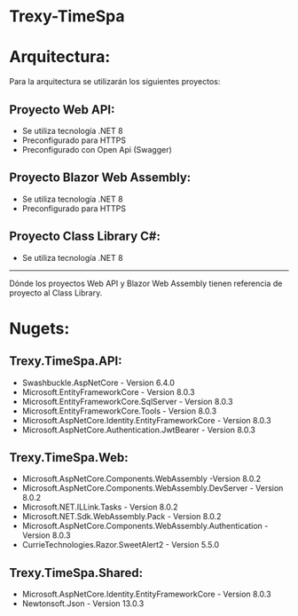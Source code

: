 # Trexy-TimeSpa

# Arquitectura:

Para la arquitectura se utilizarán los siguientes proyectos:

## Proyecto Web API:

- Se utiliza tecnología .NET 8
- Preconfigurado para HTTPS
- Preconfigurado con Open Api (Swagger)

## Proyecto Blazor Web Assembly:

- Se utiliza tecnología .NET 8
- Preconfigurado para HTTPS

## Proyecto Class Library C#:

- Se utiliza tecnología .NET 8

-----------------------------------------

Dónde los proyectos Web API y Blazor Web Assembly tienen referencia de proyecto al Class Library.

# Nugets:

## Trexy.TimeSpa.API:

- Swashbuckle.AspNetCore - Version 6.4.0
- Microsoft.EntityFrameworkCore - Version 8.0.3
- Microsoft.EntityFrameworkCore.SqlServer - Version 8.0.3
- Microsoft.EntityFrameworkCore.Tools - Version 8.0.3
- Microsoft.AspNetCore.Identity.EntityFrameworkCore - Version 8.0.3
- Microsoft.AspNetCore.Authentication.JwtBearer - Version 8.0.3

## Trexy.TimeSpa.Web:

- Microsoft.AspNetCore.Components.WebAssembly -Version 8.0.2
- Microsoft.AspNetCore.Components.WebAssembly.DevServer - Version 8.0.2
- Microsoft.NET.ILLink.Tasks - Version 8.0.2
- Microsoft.NET.Sdk.WebAssembly.Pack - Version 8.0.2
- Microsoft.AspNetCore.Components.WebAssembly.Authentication - Version 8.0.3
- CurrieTechnologies.Razor.SweetAlert2 - Version 5.5.0

## Trexy.TimeSpa.Shared:

- Microsoft.AspNetCore.Identity.EntityFrameworkCore - Version 8.0.3
- Newtonsoft.Json - Version 13.0.3
